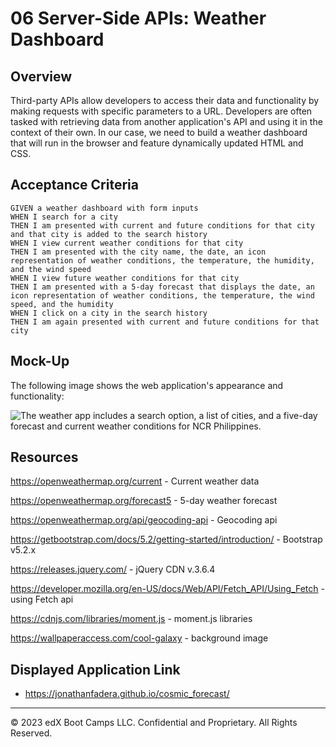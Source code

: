 # 06 Server-Side APIs: Weather Dashboard

## Overview

Third-party APIs allow developers to access their data and functionality by making requests with specific parameters to a URL. Developers are often tasked with retrieving data from another application's API and using it in the context of their own. In our case, we need to build a weather dashboard that will run in the browser and feature dynamically updated HTML and CSS.

## Acceptance Criteria

```
GIVEN a weather dashboard with form inputs
WHEN I search for a city
THEN I am presented with current and future conditions for that city and that city is added to the search history
WHEN I view current weather conditions for that city
THEN I am presented with the city name, the date, an icon representation of weather conditions, the temperature, the humidity, and the wind speed
WHEN I view future weather conditions for that city
THEN I am presented with a 5-day forecast that displays the date, an icon representation of weather conditions, the temperature, the wind speed, and the humidity
WHEN I click on a city in the search history
THEN I am again presented with current and future conditions for that city
```

## Mock-Up

The following image shows the web application's appearance and functionality:

![The weather app includes a search option, a list of cities, and a five-day forecast and current weather conditions for NCR Philippines.](/assets/Manila.png)

## Resources

https://openweathermap.org/current - Current weather data

https://openweathermap.org/forecast5 - 5-day weather forecast

https://openweathermap.org/api/geocoding-api - Geocoding api

https://getbootstrap.com/docs/5.2/getting-started/introduction/ - Bootstrap v5.2.x

https://releases.jquery.com/ - jQuery CDN v.3.6.4

https://developer.mozilla.org/en-US/docs/Web/API/Fetch_API/Using_Fetch - using Fetch api

https://cdnjs.com/libraries/moment.js - moment.js libraries

https://wallpaperaccess.com/cool-galaxy - background image

## Displayed Application Link

* https://jonathanfadera.github.io/cosmic_forecast/

- - -
© 2023 edX Boot Camps LLC. Confidential and Proprietary. All Rights Reserved.
